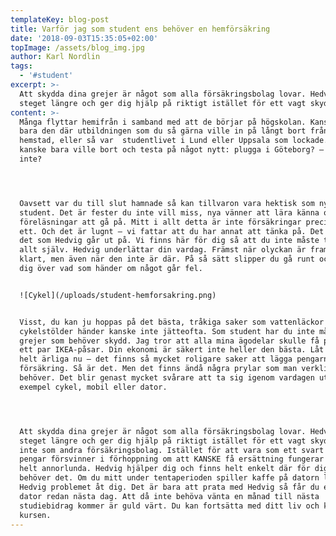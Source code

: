 ```yaml
---
templateKey: blog-post
title: Varför jag som student ens behöver en hemförsäkring
date: '2018-09-03T15:35:05+02:00'
topImage: /assets/blog_img.jpg
author: Karl Nordlin
tags:
  - '#student'
excerpt: >-
  Att skydda dina grejer är något som alla försäkringsbolag lovar. Hedvig tar
  steget längre och ger dig hjälp på riktigt istället för ett vagt skydd.
content: >-
  Många flyttar hemifrån i samband med att de börjar på högskolan. Kanske fanns
  bara den där utbildningen som du så gärna ville in på långt bort från din
  hemstad, eller så var  studentlivet i Lund eller Uppsala som lockade. Du
  kanske bara ville bort och testa på något nytt: plugga i Göteborg? – varför
  inte? 




  Oavsett var du till slut hamnade så kan tillvaron vara hektisk som nybliven
  student. Det är fester du inte vill miss, nya vänner att lära känna och
  föreläsningar att gå på. Mitt i allt detta är inte försäkringar precis prio
  ett. Och det är lugnt – vi fattar att du har annat att tänka på. Det är precis
  det som Hedvig går ut på. Vi finns här för dig så att du inte måste tänka på
  allt själv. Hedvig underlättar din vardag. Främst när olyckan är framme så
  klart, men även när den inte är där. På så sätt slipper du gå runt och oroa
  dig över vad som händer om något går fel. 


  ![Cykel](/uploads/student-hemforsakring.png)


  Visst, du kan ju hoppas på det bästa, tråkiga saker som vattenläckor och
  cykelstölder händer kanske inte jätteofta. Som student har du inte många
  grejer som behöver skydd. Jag tror att alla mina ägodelar skulle få plats i
  ett par IKEA-påsar. Din ekonomi är säkert inte heller den bästa. Låt oss vara
  helt ärliga nu – det finns så mycket roligare saker att lägga pengarna på än
  försäkring. Så är det. Men det finns ändå några prylar som man verkligen
  behöver. Det blir genast mycket svårare att ta sig igenom vardagen utan till
  exempel cykel, mobil eller dator.




  Att skydda dina grejer är något som alla försäkringsbolag lovar. Hedvig tar
  steget längre och ger dig hjälp på riktigt istället för ett vagt skydd. Vi är
  inte som andra försäkringsbolag. Istället för att vara som ett svart hål där
  pengar försvinner i förhoppning om att KANSKE få ersättning fungerar Hedvig
  helt annorlunda. Hedvig hjälper dig och finns helt enkelt där för dig när du
  behöver det. Om du mitt under tentaperioden spiller kaffe på datorn löser
  Hedvig problemet åt dig. Det är bara att prata med Hedvig så får du en ny
  dator redan nästa dag. Att då inte behöva vänta en månad till nästa
  studiebidrag kommer är guld värt. Du kan fortsätta med ditt liv och klara
  kursen.
---
```

